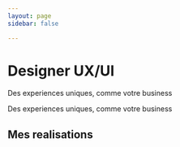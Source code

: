 ```yaml
---
layout: page
sidebar: false

---
```


<div class="px-6 pb-12 md:px-12">
  <div class="py-6 md:py-12 h-[calc(100vh-64px)] overflow-auto relative">
    <div class="flex h-full flex-col md:flex-row gap-12 md:gap-20 justify-center">
      <div class="flex justify-center items-center">
        <div class="flex flex-col max-w-xl items-center justify-center">
          <h1 class="text-4xl font-bold mb-4">Designer UX/UI</h1>
          <p class="text-4xl font-bold mb-4 text-secondary text-center">Des experiences uniques, comme votre business</p>
          <p class="text-lg text-gray-700 mb-8 text-center">Des experiences uniques, comme votre business</p>
          <div class="flex flex-row gap-4 lg:gap-5">
            <VPButton theme="brand" text="Explorer mes realisations" href="#Mes Realisations"/>
            <VPButton theme="alt" text="Me contacter" href="https://www.linkedin.com/in/catherinevu436-78/"/>
          </div>
        </div>
      </div>
      <div class="flex justify-center items-center relative">
        <VPImage image="/ui_ux_designer.png" alt="UI UX Designer" class="z-1 w-96 h-96"/>
        <VPImage image="/hero_image_background.png" alt="background_shape" class="-z-10 w-96 h-96 absolute"/>
      </div>
    </div>
    <div class="absolute bottom-4 md:bottom-20 left-1/2 -translate-x-1/2">
      <a href="#Mes Realisations">
        <VPImage image="/down_arrow.png" class="hidden md:flex w-14 h-14"/>
      </a>
    </div>
  </div>
  <div class="w-full h-full flex flex-col items-center justify-center">
    <h2 id="Mes Realisations" class="text-3xl text-center font-bold mb-4">Mes realisations</h2>
    <Carousel class="w-full" :opts="{ loop: true }" :plugins="[Autoplay({delay: 4000})]">
      <CarouselContent>
        <CarouselItem v-for="item in carousel_items" :key="item.href" class="basis-4/5 md:basis-3/5">
            <Card>
              <CardContent class="flex items-center justify-center">
                  <AspectRatio :ratio="16 / 9">
                  <a :href="item.href">
                    <VPImage :image="item.img" class="object-fill"/>
                  </a>
                  </AspectRatio>
              </CardContent>
            </Card>
        </CarouselItem>
      </CarouselContent>
    </Carousel>
  </div>
</div>



<script setup lang="ts">
  import { VPButton } from 'vitepress/theme'
  import { VPImage } from 'vitepress/theme'
  import { Card, CardContent } from '@/components/ui/card'
  import { Carousel, CarouselContent, CarouselItem, CarouselNext, CarouselPrevious } from '@/components/ui/carousel'
  import { AspectRatio } from '@/components/ui/aspect-ratio'
  import Autoplay from 'embla-carousel-autoplay'

  const carousel_items = [
    {
      img: "/Accueil_sizodor.png",
      href: "https://www.figma.com/proto/nMsZgDg1NYrGEVm3zODKfm/Sizodor?page-id=69%3A1261&node-id=67-443&viewport=1848%2C878%2C0.06&t=rGdaUooJefCVKPsx-1&scaling=scale-down&content-scaling=fixed&starting-point-node-id=67%3A443",
    },
    {
      img: "/Accueil_the.png",
      href: "https://www.behance.net/gallery/153322811/Maquette-site-vitrine-fictifs-Ths-du-Monde",
    },
    {
      img: "/Accueil_mariee_sauvage_coupe.webp",
      href: "https://www.figma.com/proto/VNwXG9a8Bi28nGVvRSekyA/Mari%C3%A9e-Sauvage?page-id=60%3A38&node-id=337-228&viewport=231%2C171%2C0.03&t=G3Cc01n2qlgEXg0R-1&scaling=scale-down&content-scaling=z",
    }
  ]
</script>